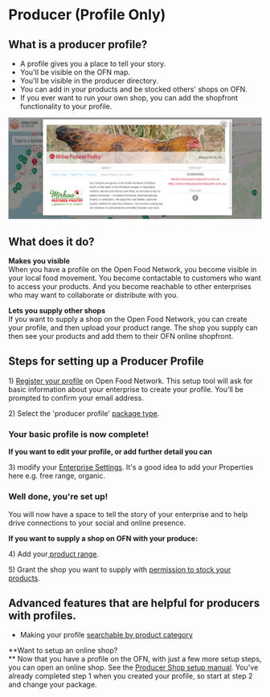 # Producer \(Profile Only\)

## What is a producer profile?

* A profile gives you a place to tell your story.
* You'll be visible on the OFN map.
* You'll be visible in the producer directory.
* You can add in your products and be stocked others' shops on OFN.
* If you ever want to run your own shop, you can add the shopfront functionality to your profile.

![](../.gitbook/assets/profile-example.png)

## What does it do?

**Makes you visible**  
When you have a profile on the Open Food Network, you become visible in your local food movement. You become contactable to customers who want to access your products. And you become reachable to other enterprises who may want to collaborate or distribute with you.

**Lets you supply other shops**  
If you want to supply a shop on the Open Food Network, you can create your profile, and then upload your product range. The shop you supply can then see your products and add them to their OFN online shopfront.

## Steps for setting up a Producer Profile

1\) [Register your profile](../basic-features/register-and-create-your-profile.md) on Open Food Network. This setup tool will ask for basic information about your enterprise to create your profile. You'll be prompted to confirm your email address.

2\) Select the 'producer profile' [package type](../basic-features/package-types.md).

### **Your basic profile is now complete!**

**If you want to edit your profile, or add further detail you can**

3\) modify your [Enterprise Settings](../basic-features/enterprise-settings.md). It's a good idea to add your Properties here e.g. free range, organic.

### Well done, you're set up!

You will now have a space to tell the story of your enterprise and to help drive connections to your social and online presence.

**If you want to supply a shop on OFN with your produce:**

4\) Add your[ product range](../basic-features/products.md).

5\) Grant the shop you want to supply with [permission to stock your products](../advanced-features/collaboration-with-other-enterprises/enterprise-to-enterprise-permissions-e2es.md).

## Advanced features that are helpful for producers with profiles.

* Making your profile [searchable by product category](../advanced-features/your-profile/making-a-producer-profile-searchable-by-product-category.md)

**Want to setup an online shop?    
** Now that you have a profile on the OFN, with just a few more setup steps, you can open an online shop. See the [Producer Shop setup manual](producer-shop.md#producer-shop). You've already completed step 1 when you created your profile, so start at step 2 and change your package.

